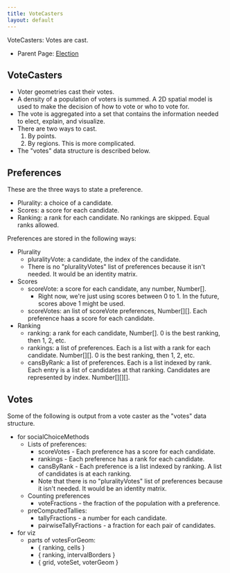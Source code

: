 ```yaml
---
title: VoteCasters
layout: default
---
```


VoteCasters: Votes are cast.

* Parent Page: [Election](election.md)

## VoteCasters

* Voter geometries cast their votes. 
* A density of a population of voters is summed. A 2D spatial model is used to make the decision of how to vote or who to vote for. 
* The vote is aggregated into a set that contains the information needed to elect, explain, and visualize.
* There are two ways to cast.
  1. By points.
  2. By regions. This is more complicated.
* The "votes" data structure is described below.

## Preferences

These are the three ways to state a preference.

* Plurality: a choice of a candidate.
* Scores: a score for each candidate.
* Ranking: a rank for each candidate. No rankings are skipped. Equal ranks allowed.

Preferences are stored in the following ways:

* Plurality
  * pluralityVote: a candidate, the index of the candidate.
  * There is no "pluralityVotes" list of preferences because it isn't needed. It would be an identity matrix.
* Scores
  * scoreVote: a score for each candidate, any number, Number[].
    * Right now, we're just using scores between 0 to 1. In the future, scores above 1 might be used.
  * scoreVotes: an list of scoreVote preferences, Number[][]. Each preference haas a score for each candidate.
* Ranking
  * ranking: a rank for each candidate, Number[]. 0 is the best ranking, then 1, 2, etc.
  * rankings: a list of preferences. Each is a list with a rank for each candidate. Number[][]. 0 is the best ranking, then 1, 2, etc.
  * cansByRank: a list of preferences. Each is a list indexed by rank. Each entry is a list of candidates at that ranking. Candidates are represented by index. Number[][][].

## Votes

Some of the following is output from a vote caster as the "votes" data structure.

* for socialChoiceMethods
  * Lists of preferences:
    * scoreVotes - Each preference has a score for each candidate.
    * rankings - Each preference has a rank for each candidate.
    * cansByRank - Each preference is a list indexed by ranking. A list of candidates is at each ranking.
    * Note that there is no "pluralityVotes" list of preferences because it isn't needed. It would be an identity matrix.
  * Counting preferences
    * voteFractions - the fraction of the population with a preference.
  * preComputedTallies:
    * tallyFractions - a number for each candidate.
    * pairwiseTallyFractions - a fraction for each pair of candidates.
* for viz
  * parts of votesForGeom:
      * { ranking, cells }
      * { ranking, intervalBorders }
      * { grid, voteSet, voterGeom }

  
  